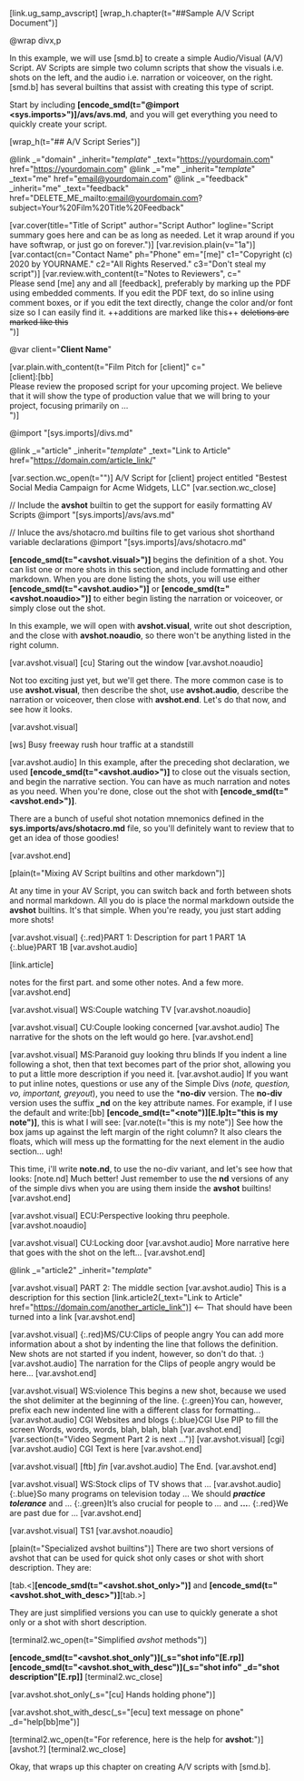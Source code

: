 
[link.ug_samp_avscript]
[wrap_h.chapter(t="##Sample A/V Script Document")]

@wrap divx,p

In this example, we will use [smd.b] to create a simple Audio/Visual (A/V) Script. AV Scripts are simple two column scripts that show the visuals i.e. shots on the left, and the audio i.e. narration or voiceover, on the right. [smd.b] has several builtins that assist with creating this type of script.

Start by including **[encode_smd(t="@import <sys.imports>")]/avs/avs.md**, and you will get everything you need to quickly create your script.

[wrap_h(t="## A/V Script Series")]

@link _="domain" _inherit="_template_" _text="https://yourdomain.com" href="https://yourdomain.com"
@link _="me" _inherit="_template_" _text="me" href="email@yourdomain.com"
@link _="feedback" _inherit="me" _text="feedback" href="DELETE_ME_mailto:email@yourdomain.com?subject=Your%20Film%20Title%20Feedback"

[var.cover(title="Title of Script" author="Script Author" logline="Script summary goes here and can be as long as needed. Let it wrap around if you have softwrap, or just go on forever.")]
[var.revision.plain(v="1a")]
[var.contact(cn="Contact Name" ph="Phone" em="[me]" c1="Copyright (c) 2020 by YOURNAME." c2="All Rights Reserved." c3="Don't steal my script")]
[var.review.with_content(t="Notes to Reviewers", c="\
    Please send [me] any and all [feedback], preferably by marking up the PDF using embedded comments. If you edit the PDF text, do so inline using comment boxes, or if you edit the text directly, change the color and/or font size so I can easily find it. ++additions are marked like this++ ~~deletions are marked like this~~\
")]

@var client="**Client Name**"

[var.plain.with_content(t="Film Pitch for [client]" c="\
    [client]:[bb]\
    Please review the proposed script for your upcoming project. We believe that it will show the type of production value that we will bring to your project, focusing primarily on ...\
")]

@import "[sys.imports]/divs.md"

@link _="article" _inherit="_template_" _text="Link to Article" href="https://domain.com/article_link/"

[var.section.wc_open(t="")]
A/V Script for [client] project entitled "Bestest Social Media Campaign for Acme Widgets, LLC"
[var.section.wc_close]

// Include the **avshot** builtin to get the support for easily formatting AV Scripts
@import "[sys.imports]/avs/avs.md"

// Inluce the avs/shotacro.md builtins file to get various shot shorthand variable declarations
@import "[sys.imports]/avs/shotacro.md"

**[encode_smd(t="<avshot.visual>")]** begins the definition of a shot. You can list one or more shots in this section, and include formatting and other markdown. When you are done listing the shots, you will use either **[encode_smd(t="<avshot.audio>")]** or **[encode_smd(t="<avshot.noaudio>")]** to either begin listing the narration or voiceover, or simply close out the shot. 

In this example, we will open with **avshot.visual**, write out shot description, and the close with **avshot.noaudio**, so there won't be anything listed in the right column.

[var.avshot.visual]
[cu] Staring out the window
[var.avshot.noaudio]

Not too exciting just yet, but we'll get there. The more common case is to use **avshot.visual**, then describe the shot, use **avshot.audio**, describe the narration or voiceover, then close with **avshot.end**. Let's do that now, and see how it looks.

[var.avshot.visual]

[ws] Busy freeway rush hour traffic at a standstill

[var.avshot.audio]
In this example, after the preceding shot declaration, we used **[encode_smd(t="<avshot.audio>")]** to close out the visuals section, and begin the narrative section. You can have as much narration and notes as you need. When you're done, close out the shot with **[encode_smd(t="<avshot.end>")]**.

There are a bunch of useful shot notation mnemonics defined in the **sys.imports/avs/shotacro.md** file, so you'll definitely want to review that to get an idea of those goodies!

[var.avshot.end]

[plain(t="Mixing AV Script builtins and other markdown")]

At any time in your AV Script, you can switch back and forth between shots and normal markdown. All you do is place the normal markdown outside the **avshot** builtins. It's that simple. When you're ready, you just start adding more shots!

[var.avshot.visual]
{:.red}PART 1: Description for part 1
PART 1A
{:.blue}PART 1B
[var.avshot.audio]

[link.article]

notes for the first part.
and some other notes.
And a few more.
[var.avshot.end]

[var.avshot.visual]
WS:Couple watching TV
[var.avshot.noaudio]

[var.avshot.visual]
CU:Couple looking concerned
[var.avshot.audio]
The narrative for the shots on the left would go here.
[var.avshot.end]

[var.avshot.visual]
MS:Paranoid guy looking thru blinds
If you indent a line following a shot, then that text becomes part of the prior shot, allowing you to put a little more description if you need it.
[var.avshot.audio]
If you want to put inline notes, questions or use any of the Simple Divs (*note, question, vo, important, greyout*), you need to use the ***no-div** version. The **no-div** version uses the suffix **_nd** on the key attribute names. For example, if I use the default and write:[bb] **[encode_smd(t="<note")][E.lp]t="this is my note")]**, this is what I will see:
[var.note(t="this is my note")]
See how the box jams up against the left margin of the right column? It also clears the floats, which will mess up the formatting for the next element in the audio section... ugh! 

This time, i'll write **note.nd**, to use the no-div variant, and let's see how that looks:
[note.nd]
Much better! Just remember to use the **nd** versions of any of the simple divs when you are using them inside the **avshot** builtins! 
[var.avshot.end]

[var.avshot.visual]
ECU:Perspective looking thru peephole.
[var.avshot.noaudio]

[var.avshot.visual]
CU:Locking door
[var.avshot.audio]
More narrative here that goes with the shot on the left...
[var.avshot.end]

@link _="article2" _inherit="_template_"

[var.avshot.visual]
PART 2: The middle section
[var.avshot.audio]
This is a description for this section
[link.article2(_text="Link to Article" href="https://domain.com/another_article_link")] <-- That should have been turned into a link
[var.avshot.end]

[var.avshot.visual]
{:.red}MS/CU:Clips of people angry
    You can add more information about a shot by indenting the line that follows the definition. New shots are not started if you indent, however, so don't do that. :)
[var.avshot.audio]
The narration for the Clips of people angry would be here...
[var.avshot.end]

[var.avshot.visual]
WS:violence
This begins a new shot, because we used the shot delimiter at the beginning of the line.
{:.green}You can, however, prefix each new indented line with a different class for formatting...
[var.avshot.audio]
CGI Websites and blogs
{:.blue}CGI Use PIP to fill the screen
Words, words, words, blah, blah, blah
[var.avshot.end]
[var.section(t="Video Segment Part 2 is next ...")]
[var.avshot.visual]
[cgi]
[var.avshot.audio]
CGI Text is here
[var.avshot.end]

[var.avshot.visual]
[ftb] *fin*
[var.avshot.audio]
The End.
[var.avshot.end]

[var.avshot.visual]
WS:Stock clips of TV shows that ...
[var.avshot.audio]
{:.blue}So many programs on television today ...
We should ***practice tolerance*** and ...
{:.green}It’s also crucial for people to *...* and **...**.
{:.red}We are past due for ...
[var.avshot.end]

[var.avshot.visual]
TS1
[var.avshot.noaudio]

[plain(t="Specialized avshot builtins")]
There are two short versions of avshot that can be used for quick shot only cases or shot with short description. They are:

[tab.<]**[encode_smd(t="<avshot.shot_only>")]** and **[encode_smd(t="<avshot.shot_with_desc>")]**[tab.>]

They are just simplified versions you can use to quickly generate a shot only or a shot with short description.

[terminal2.wc_open(t="Simplified *avshot* methods")]

**[encode_smd(t="<avshot.shot_only")](_s="shot info"[E.rp]]**
**[encode_smd(t="<avshot.shot_with_desc")](_s="shot info" _d="shot description"[E.rp]]**
[terminal2.wc_close]

[var.avshot.shot_only(_s="[cu] Hands holding phone")]

[var.avshot.shot_with_desc(_s="[ecu] text message on phone" _d="help[bb]me")]

[terminal2.wc_open(t="For reference, here is the help for **avshot**:")]
[avshot.?]
[terminal2.wc_close]

Okay, that wraps up this chapter on creating A/V scripts with [smd.b].
